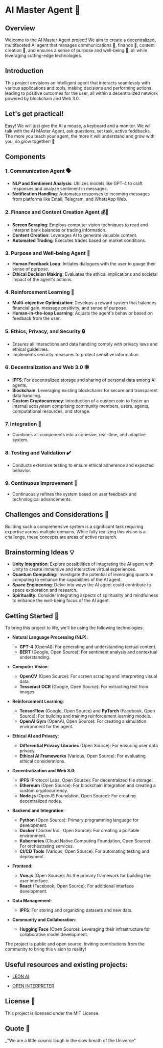 
# AI Master Agent 🤖

## Overview

Welcome to the AI Master Agent project! We aim to create a decentralized, multifaceted AI agent that manages communications 💌, finance 💸, content creation 🎨, and ensures a sense of purpose and well-being 🌟, all while leveraging cutting-edge technologies.

## Introduction

This project envisions an intelligent agent that interacts seamlessly with various applications and tools, making decisions and performing actions leading to positive outcomes for the user, all within a decentralized network powered by blockchain and Web 3.0.

## Let's get practical!

Easy! We will just give the AI a mouse, a keyboard and a monitor.
We will talk with the AI MAster Agent, ask questions, set task, active feddbacks.
The more you teach your agent, the more it will understand and grow with you, so grow together! 🌱



## Components

### 1. **Communication Agent** 🗣️

- **NLP and Sentiment Analysis**: Utilizes models like GPT-4 to craft responses and analyze sentiment in messages.
- **Notification Handling**: Automates responses to incoming messages from platforms like Email, Telegram, and WhatsApp Web.

### 2. **Finance and Content Creation Agent** 💰📝

- **Screen Scraping**: Employs computer vision techniques to read and interpret bank balances or trading information.
- **Content Creation**: Leverages AI to generate valuable content.
- **Automated Trading**: Executes trades based on market conditions.

### 3. **Purpose and Well-being Agent** 💖

- **Human Feedback Loop**: Initiates dialogues with the user to gauge their sense of purpose.
- **Ethical Decision Making**: Evaluates the ethical implications and societal impact of the agent's actions.

### 4. **Reinforcement Learning** 🧠

- **Multi-objective Optimization**: Develops a reward system that balances financial gain, message positivity, and sense of purpose.
- **Human-in-the-loop Learning**: Adjusts the agent's behavior based on feedback from the user.

### 5. **Ethics, Privacy, and Security** 🔒

- Ensures all interactions and data handling comply with privacy laws and ethical guidelines.
- Implements security measures to protect sensitive information.

### 6. **Decentralization and Web 3.0** 🕸️

- **IPFS**: For decentralized storage and sharing of personal data among AI agents.
- **Blockchain**: Leveraging existing blockchains for secure and transparent data handling.
- **Custom Cryptocurrency**: Introduction of a custom coin to foster an internal ecosystem comprising community members, users, agents, computational resources, and storage.

### 7. **Integration** 🧩

- Combines all components into a cohesive, real-time, and adaptive system.

### 8. **Testing and Validation** ✔️

- Conducts extensive testing to ensure ethical adherence and expected behavior.

### 9. **Continuous Improvement** 🔄

- Continuously refines the system based on user feedback and technological advancements.

## Challenges and Considerations 🤔

Building such a comprehensive system is a significant task requiring expertise across multiple domains. While fully realizing this vision is a challenge, these concepts are areas of active research.

## Brainstorming Ideas 💡

- **Unity Integration**: Explore possibilities of integrating the AI agent with Unity to create immersive and interactive virtual experiences.
- **Quantum Computing**: Investigate the potential of leveraging quantum computing to enhance the capabilities of the AI agent.
- **Space Engineering**: Delve into ways the AI agent could contribute to space exploration and research.
- **Spirituality**: Consider integrating aspects of spirituality and mindfulness to enhance the well-being focus of the AI agent.

## Getting Started 🚀

To bring this project to life, we'll be using the following technologies:

- **Natural Language Processing (NLP)**: 
  - **GPT-4** (OpenAI): For generating and understanding textual content.
  - **BERT** (Google, Open Source): For sentiment analysis and contextual understanding.

- **Computer Vision**:
  - **OpenCV** (Open Source): For screen scraping and interpreting visual data.
  - **Tesseract OCR** (Google, Open Source): For extracting text from images.

- **Reinforcement Learning**:
  - **TensorFlow** (Google, Open Source) and **PyTorch** (Facebook, Open Source): For building and training reinforcement learning models.
  - **OpenAI Gym** (OpenAI, Open Source): For creating a simulation environment for the agent.

- **Ethical AI and Privacy**:
  - **Differential Privacy Libraries** (Open Source): For ensuring user data privacy.
  - **Ethical AI Frameworks** (Various, Open Source): For evaluating ethical considerations.

- **Decentralization and Web 3.0**:
  - **IPFS** (Protocol Labs, Open Source): For decentralized file storage.
  - **Ethereum** (Open Source): For blockchain integration and creating a custom cryptocurrency.
  - **Node.js** (OpenJS Foundation, Open Source): For creating decentralized nodes.

- **Backend and Integration**:
  - **Python** (Open Source): Primary programming language for development.
  - **Docker** (Docker Inc., Open Source): For creating a portable environment.
  - **Kubernetes** (Cloud Native Computing Foundation, Open Source): For orchestrating services.
  - **CI/CD Tools** (Various, Open Source): For automating testing and deployment.

- **Frontend**:
  - **Vue.js** (Open Source): As the primary framework for building the user interface.
  - **React** (Facebook, Open Source): For additional interface development.

- **Data Management**:
  - **IPFS**: For storing and organizing datasets and new data.
  
- **Community and Collaboration**:
  - **Hugging Face** (Open Source): Leveraging their infrastructure for collaborative model development.

The project is public and open source, inviting contributions from the community to bring this vision to reality!


## Useful resources and existing projects:

- [LEON AI](https://github.com/leon-ai/leon)

- [OPEN INTERPRETER](https://github.com/KillianLucas/open-interpreter)



## License 📄

This project is licensed under the MIT License.

## Quote 🌟

_"We are a little cosmic laugh in the slow breath of the Universe"
